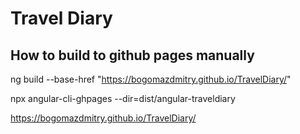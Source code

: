 # Travel Diary


## How to build to github pages manually

ng build --base-href "https://bogomazdmitry.github.io/TravelDiary/"

npx angular-cli-ghpages --dir=dist/angular-traveldiary

https://bogomazdmitry.github.io/TravelDiary/
